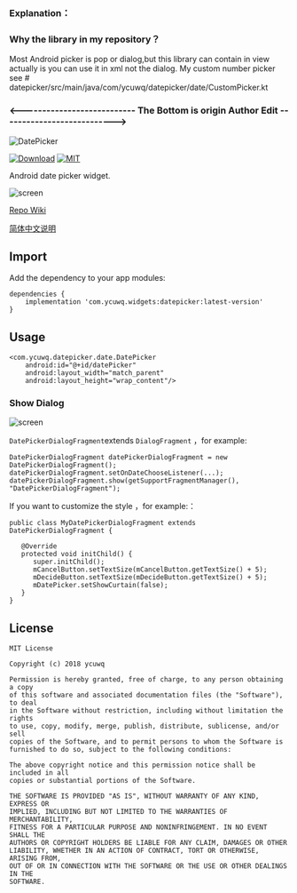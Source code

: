 
### Explanation：
### Why the library in my repository？

Most Android picker is pop or dialog,but this library can contain in view actually is you can use it in xml not the dialog.
My custom number picker see # datepicker/src/main/java/com/ycuwq/datepicker/date/CustomPicker.kt

### <--------------------------- The Bottom is origin Author Edit --------------------------->







![DatePicker](https://github.com/Tobaloidee/DatePicker/blob/master/logo/logotype.png)

[![Download](https://api.bintray.com/packages/ycuwq/android/datepicker/images/download.svg)](https://bintray.com/ycuwq/android/datepicker/_latestVersion) [![MIT](https://badges.frapsoft.com/os/mit/mit.svg?v=103)](https://opensource.org/licenses/mit-license.php)


Android date picker widget.

![screen](https://raw.githubusercontent.com/ycuwq/DatePicker/master/screenshots/device-2018-01-11-193707.gif)

[Repo Wiki](https://github.com/ycuwq/DatePicker/wiki)

 [简体中文说明](./README-CN.md)

## Import 

Add the dependency to your app modules:

```
dependencies {
	implementation 'com.ycuwq.widgets:datepicker:latest-version'
}
```

## Usage

```
<com.ycuwq.datepicker.date.DatePicker
    android:id="@+id/datePicker"
    android:layout_width="match_parent"
    android:layout_height="wrap_content"/>
```

### Show Dialog

![screen](https://raw.githubusercontent.com/ycuwq/DatePicker/master/screenshots/device-2018-01-11-201208.gif)

`DatePickerDialogFragment`extends `DialogFragment` ，for example:

```
DatePickerDialogFragment datePickerDialogFragment = new DatePickerDialogFragment();
datePickerDialogFragment.setOnDateChooseListener(...);
datePickerDialogFragment.show(getSupportFragmentManager(), "DatePickerDialogFragment");
```

If you want to customize the style ，for example:：

```
public class MyDatePickerDialogFragment extends DatePickerDialogFragment {

   @Override
   protected void initChild() {
      super.initChild();
      mCancelButton.setTextSize(mCancelButton.getTextSize() + 5);
      mDecideButton.setTextSize(mDecideButton.getTextSize() + 5);
      mDatePicker.setShowCurtain(false);
   }
}
```

## License

```
MIT License

Copyright (c) 2018 ycuwq

Permission is hereby granted, free of charge, to any person obtaining a copy
of this software and associated documentation files (the "Software"), to deal
in the Software without restriction, including without limitation the rights
to use, copy, modify, merge, publish, distribute, sublicense, and/or sell
copies of the Software, and to permit persons to whom the Software is
furnished to do so, subject to the following conditions:

The above copyright notice and this permission notice shall be included in all
copies or substantial portions of the Software.

THE SOFTWARE IS PROVIDED "AS IS", WITHOUT WARRANTY OF ANY KIND, EXPRESS OR
IMPLIED, INCLUDING BUT NOT LIMITED TO THE WARRANTIES OF MERCHANTABILITY,
FITNESS FOR A PARTICULAR PURPOSE AND NONINFRINGEMENT. IN NO EVENT SHALL THE
AUTHORS OR COPYRIGHT HOLDERS BE LIABLE FOR ANY CLAIM, DAMAGES OR OTHER
LIABILITY, WHETHER IN AN ACTION OF CONTRACT, TORT OR OTHERWISE, ARISING FROM,
OUT OF OR IN CONNECTION WITH THE SOFTWARE OR THE USE OR OTHER DEALINGS IN THE
SOFTWARE.
```



